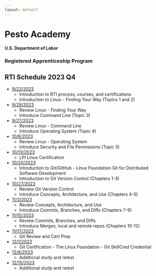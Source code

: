 ```yaml
---
layout: default
---
```

# Pesto Academy 

#### U.S. Department of Labor
### Registered Apprenticeship Program
## RTI Schedule 2023 Q4 

- [9/22/2023]()
    - Introduction to RTI process, courses, and certifications
    - Introduction to Linux - Finding Your Way (Topics 1 and 2)
- [9/29/2023]()
    - Review Linux - Finding Your Way
    - Introduce Command Line (Topic 3)
- [9/27/2023]()
    - Review Linux - Command Line
    - Introduce Operating System (Topic 4)
- [10/6/2023]()
    - Review Linux - Operating System
    - Introduce Security and File Permissions (Topic 5)
- [10/13/2023]()
    - LPI Linux Certification
- [10/20/2023]()
    - Introduction to Git/GitHub - Linux Foundation Git for Distributed Software Development
    - Introduction to Git Version Control (Chapters 1-3)
- [10/27/2023]()
    - Review Git Version Control
    - Introduce Concepts, Architecture, and Use (Chapters 4-5)
- [11/3/2023]()
    - Review Concepts, Architecture, and Use
    - Introduce Commits, Branches, and Diffs (Chapters 7-9)
- [11/10/2023]()
    - Review Commits, Branches, and Diffs
    - Introduce Merges, local and remote repos (Chapters 10-12)
- [11/17/2023]()
    - Git Review and Cert Prep
- [12/1/2023]()
    - Git Certification - The Linux Foundation - Git SkillCred Credential
- [12/8/2023]()
    - Additional study and retest
- [12/15/2023]()
    - Additional study and retest



